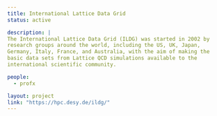 ```yaml
---
title: International Lattice Data Grid
status: active

description: |
The International Lattice Data Grid (ILDG) was started in 2002 by
research groups around the world, including the US, UK, Japan,
Germany, Italy, France, and Australia, with the aim of making the
basic data sets from Lattice QCD simulations available to the
international scientific community.

people:
  - profx

layout: project
link: "https://hpc.desy.de/ildg/"
---
```


